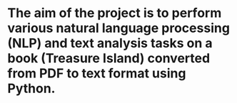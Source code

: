 # The aim of the project is to perform various natural language processing (NLP) and text analysis tasks on a book (Treasure Island) converted from PDF to text format using Python.
